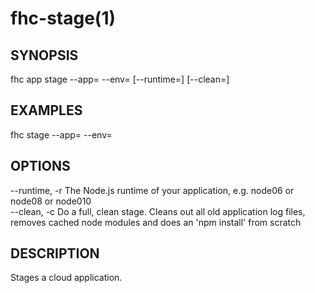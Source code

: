 fhc-stage(1)
============
## SYNOPSIS

 fhc app stage --app=<app> --env=<env> [--runtime=<runtime>] [--clean=<clean>]

## EXAMPLES

  fhc stage --app=<appGuid> --env=<environmentName>    


## OPTIONS

  --runtime, -r  The Node.js runtime of your application, e.g. node06 or node08 or node010                                                           
  --clean, -c    Do a full, clean stage. Cleans out all old application log files, removes cached node modules and does an 'npm install' from scratch

## DESCRIPTION

Stages a cloud application.

